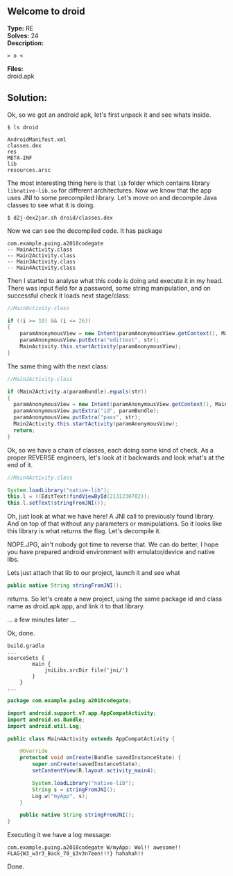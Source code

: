 ## Welcome to droid

__Type:__ RE  
__Solves:__ 24  
__Description:__  
```
> o <
```

__Files:__  
droid.apk

## Solution:
Ok, so we got an android apk, let's first unpack it and see whats inside.

```
$ ls droid

AndroidManifest.xml
classes.dex
res
META-INF
lib
resources.arsc
```

The most interesting thing here is that `lib` folder which contains library `libnative-lib.so` for different architectures. Now we know that the app uses JNI to some precompiled library. Let's move on and decompile Java classes to see what it is doing.

`$ d2j-dex2jar.sh droid/classes.dex`

Now we can see the decompiled code. It has package  
```
com.example.puing.a2018codegate
-- MainActivity.class  
-- Main2Activity.class
-- Main3Activity.class
-- Main4Activity.class
```

Then I started to analyse what this code is doing and execute it in my head. There was input field for a password, some string manipulation, and on successful check it loads next stage/class:

```Java
//MainActivity.class

if ((i >= 10) && (i <= 26))
{
    paramAnonymousView = new Intent(paramAnonymousView.getContext(), Main2Activity.class);
    paramAnonymousView.putExtra("edittext", str);
    MainActivity.this.startActivity(paramAnonymousView);
}
```

The same thing with the next class:

```Java
//Main2Activity.class

if (Main2Activity.a(paramBundle).equals(str))
{
  paramAnonymousView = new Intent(paramAnonymousView.getContext(), Main3Activity.class);
  paramAnonymousView.putExtra("id", paramBundle);
  paramAnonymousView.putExtra("pass", str);
  Main2Activity.this.startActivity(paramAnonymousView);
  return;
}
```

Ok, so we have a chain of classes, each doing some kind of check. As a proper REVERSE engineers, let's look at it backwards and look what's at the end of it.

```Java
//Main4Activity.class

System.loadLibrary("native-lib");
this.l = ((EditText)findViewById(2131230782));
this.l.setText(stringFromJNI());
```
Oh, just look at what we have here! A JNI call to previously found library. And on top of that without any parameters or manipulations. So it looks like this library is what returns the flag. Let's decompile it.


NOPE.JPG, ain't nobody got time to reverse that. We can do better, I hope you have prepared android environment with emulator/device and native libs.

Lets just attach that lib to our project, launch it and see what
```Java
public native String stringFromJNI();
```
returns. So let's create a new project, using the same package id and class name as droid.apk app, and link it to that library.

... a few minutes later ...

Ok, done.

```
build.gradle
...
sourceSets {
        main {
            jniLibs.srcDir file('jni/')
        }
    }
...
```

```Java
package com.example.puing.a2018codegate;

import android.support.v7.app.AppCompatActivity;
import android.os.Bundle;
import android.util.Log;

public class Main4Activity extends AppCompatActivity {

    @Override
    protected void onCreate(Bundle savedInstanceState) {
        super.onCreate(savedInstanceState);
        setContentView(R.layout.activity_main4);

        System.loadLibrary("native-lib");
        String s = stringFromJNI();
        Log.w("myApp", s);
    }

    public native String stringFromJNI();
}
```

Executing it we have a log message:

```
com.example.puing.a2018codegate W/myApp: Wol!! awesome!! FLAG{W3_w3r3_Back_70_$3v3n7een!!!} hahahah!!
```

Done.
